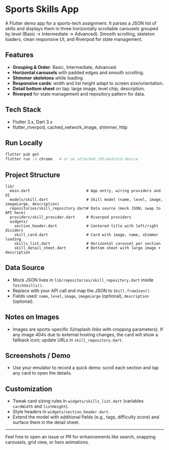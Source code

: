 # Sports Skills App

A Flutter demo app for a sports-tech assignment. It parses a JSON list of skills and displays them in three horizontally scrollable carousels grouped by level (Basic -> Intermediate -> Advanced). Smooth scrolling, skeleton loaders, clean responsive UI, and Riverpod for state management.

## Features
- **Grouping & Order**: Basic, Intermediate, Advanced.
- **Horizontal carousels** with padded edges and smooth scrolling.
- **Shimmer skeletons** while loading.
- **Responsive cards**: width and list height adapt to screen size/orientation.
- **Detail bottom sheet** on tap: large image, level chip, description.
- **Riverpod** for state management and repository pattern for data.

## Tech Stack
- Flutter 3.x, Dart 3.x
- flutter_riverpod, cached_network_image, shimmer, http

## Run Locally
```bash
flutter pub get
flutter run -d chrome   # or an attached iOS/Android device
```

## Project Structure
```
lib/
  main.dart                         # App entry, wiring providers and UI
  models/skill.dart                 # Skill model (name, level, image, imageLarge, description)
  repositories/skill_repository.dart# Data source (mock JSON; swap to API here)
  providers/skill_provider.dart     # Riverpod providers
  widgets/
    section_header.dart             # Centered title with left/right dividers
    skill_card.dart                 # Card with image, name, shimmer loading
    skills_list.dart                # Horizontal carousel per section
    skill_detail_sheet.dart         # Bottom sheet with large image + description
```

## Data Source
- Mock JSON lives in `lib/repositories/skill_repository.dart` inside `fetchSkills()`.
- Replace with your API call and map the JSON to `Skill.fromJson()`.
- Fields used: `name`, `level`, `image`, `imageLarge` (optional), `description` (optional).

## Notes on Images
- Images are sports-specific (Unsplash links with cropping parameters). If any image 404s due to external hosting changes, the card will show a fallback icon; update URLs in `skill_repository.dart`.

## Screenshots / Demo
- Use your emulator to record a quick demo: scroll each section and tap any card to open the details.

## Customization
- Tweak card sizing rules in `widgets/skills_list.dart` (variables `cardWidth` and `listHeight`).
- Style headers in `widgets/section_header.dart`.
- Extend the model with additional fields (e.g., tags, difficulty score) and surface them in the detail sheet.

---
Feel free to open an issue or PR for enhancements like search, snapping carousels, grid view, or hero animations.
